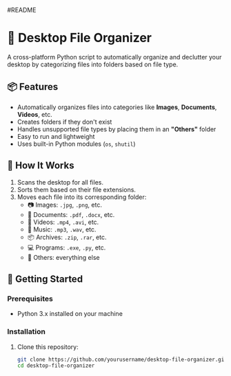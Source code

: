 #README 

# 🧹 Desktop File Organizer

A cross-platform Python script to automatically organize and declutter your desktop by categorizing files into folders based on file type.

## 📦 Features

- Automatically organizes files into categories like **Images**, **Documents**, **Videos**, etc.
- Creates folders if they don't exist
- Handles unsupported file types by placing them in an **"Others"** folder
- Easy to run and lightweight
- Uses built-in Python modules (`os`, `shutil`)

## 🔧 How It Works

1. Scans the desktop for all files.
2. Sorts them based on their file extensions.
3. Moves each file into its corresponding folder:
   - 📷 Images: `.jpg`, `.png`, etc.
   - 📄 Documents: `.pdf`, `.docx`, etc.
   - 🎥 Videos: `.mp4`, `.avi`, etc.
   - 🎵 Music: `.mp3`, `.wav`, etc.
   - 📦 Archives: `.zip`, `.rar`, etc.
   - 💻 Programs: `.exe`, `.py`, etc.
   - 📁 Others: everything else

## 🚀 Getting Started

### Prerequisites

- Python 3.x installed on your machine

### Installation

1. Clone this repository:
   ```bash
   git clone https://github.com/yourusername/desktop-file-organizer.git
   cd desktop-file-organizer
